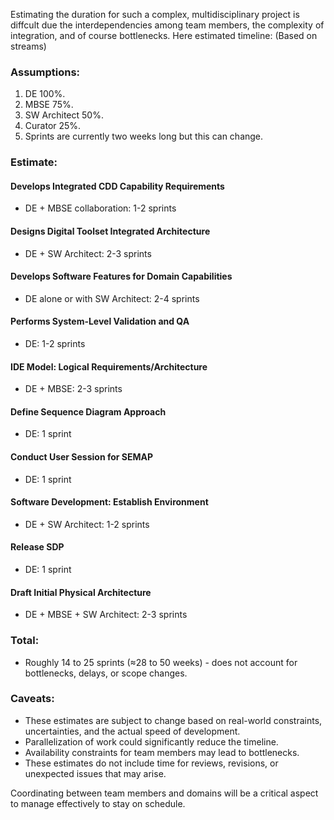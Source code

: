 Estimating the duration for such a complex, multidisciplinary project is diffcult due the interdependencies among team members, the complexity of integration, and of course bottlenecks. Here estimated timeline: (Based on streams)

### Assumptions:
1. DE 100%.
2. MBSE 75%.
3. SW Architect 50%.
4. Curator 25%.
5. Sprints are currently two weeks long but this can change.

### Estimate:

#### Develops Integrated CDD Capability Requirements
- DE + MBSE collaboration: 1-2 sprints

#### Designs Digital Toolset Integrated Architecture
- DE + SW Architect: 2-3 sprints

#### Develops Software Features for Domain Capabilities
- DE alone or with SW Architect: 2-4 sprints

#### Performs System-Level Validation and QA
- DE: 1-2 sprints

#### IDE Model: Logical Requirements/Architecture
- DE + MBSE: 2-3 sprints

#### Define Sequence Diagram Approach
- DE: 1 sprint

#### Conduct User Session for SEMAP
- DE: 1 sprint

#### Software Development: Establish Environment
- DE + SW Architect: 1-2 sprints

#### Release SDP
- DE: 1 sprint

#### Draft Initial Physical Architecture
- DE + MBSE + SW Architect: 2-3 sprints

### Total: 
- Roughly 14 to 25 sprints (≈28 to 50 weeks) - does not account for bottlenecks, delays, or scope changes.

### Caveats:
- These estimates are subject to change based on real-world constraints, uncertainties, and the actual speed of development.
- Parallelization of work could significantly reduce the timeline.
- Availability constraints for team members may lead to bottlenecks.
- These estimates do not include time for reviews, revisions, or unexpected issues that may arise.

Coordinating between team members and domains will be a critical aspect to manage effectively to stay on schedule.